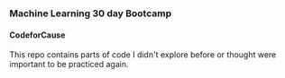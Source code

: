 ### Machine Learning 30 day Bootcamp 
#### CodeforCause

This repo contains parts of code I didn't explore before or thought were important to be practiced again.
